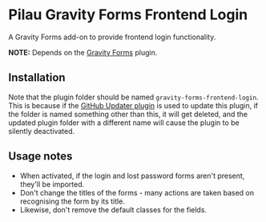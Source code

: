 # Pilau Gravity Forms Frontend Login

A Gravity Forms add-on to provide frontend login functionality.

**NOTE:** Depends on the [Gravity Forms](https://github.com/gyrus/WordPress-Developers-Custom-Fields) plugin.

## Installation

Note that the plugin folder should be named `gravity-forms-frontend-login`. This is because if the [GitHub Updater plugin](https://github.com/afragen/github-updater) is used to update this plugin, if the folder is named something other than this, it will get deleted, and the updated plugin folder with a different name will cause the plugin to be silently deactivated.

## Usage notes

* When activated, if the login and lost password forms aren't present, they'll be imported.
* Don't change the titles of the forms - many actions are taken based on recognising the form by its title.
* Likewise, don't remove the default classes for the fields.